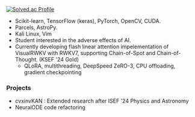 [![Solved.ac Profile](http://mazassumnida.wtf/api/v2/generate_badge?boj=bllacovvqso)](https://solved.ac/bllacovvqso/)

- Scikit-learn, TensorFlow (keras), PyTorch, OpenCV, CUDA.
- Parcels, AstroPy.
- Kali Linux, Vim
- Student interested in the adverse effects of AI.
- Currently developing flash linear attention impelementation of VisualRWKV with RWKV7, supporting Chain-of-Spot and Chain-of-Thought. (KSEF '24 Gold)
  - QLoRA, multithreading, DeepSpeed ZeRO-3, CPU offloading, gradient checkpointing

### Projects
- cvxinvKAN : Extended research after ISEF '24 Physics and Astronomy
- NeuralODE code refactoring

